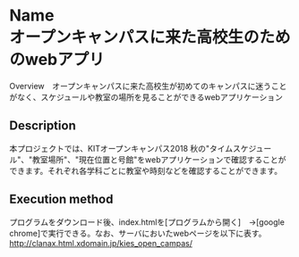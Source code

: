 Name  
オープンキャンパスに来た高校生のためのwebアプリ
====

Overview　オープンキャンパスに来た高校生が初めてのキャンパスに迷うことがなく、スケジュールや教室の場所を見ることができるwebアプリケーション

## Description
本プロジェクトでは、KITオープンキャンパス2018 秋の"タイムスケジュール"、"教室場所"、"現在位置と号館"をwebアプリケーションで確認することができます。それぞれ各学科ごとに教室や時刻などを確認することができます。


## Execution method
 プログラムをダウンロード後、index.htmlを[プログラムから開く]　→[google chrome]で実行できる。なお、サーバにおいたwebページを以下に表す。<http://clanax.html.xdomain.jp/kies_open_campas/>
